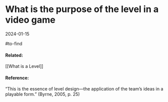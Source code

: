 # What is the purpose of the level in a video game
2024-01-15




#to-find 
#### Related:
[[What is a Level]]

#### Reference:
“This is the essence of level design—the application of the team’s ideas in a playable form.” (Byrne, 2005, p. 25)
